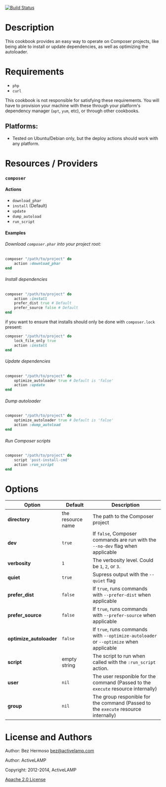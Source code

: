 [![Build Status](https://travis-ci.org/activelamp/composer-cookbook.png)](https://travis-ci.org/activelamp/composer-cookbook)

Description
===========

This cookbook provides an easy way to operate on Composer projects, like being able to install or update dependencies, as well as optimizing the autoloader.

Requirements
============

* `php`
* `curl`

This cookbook is not responsible for satisfying these requirements. You will have to provision your machine with these through your platform's dependency manager (`apt`, `yum`, etc), or through other cookbooks.

## Platforms:

* Tested on Ubuntu/Debian only, but the deploy actions should work with any platform.


Resources / Providers
=====================

### `composer`

#### Actions
  * `download_phar`
  * `install` (Default)
  * `update`
  * `dump_autoload`
  * `run_script`

#### Examples

###### Download `composer.phar` into your project root:

```ruby
composer "/path/to/project" do
    action :download_phar
end
```

###### Install dependencies

```ruby
composer "/path/to/project" do
    action :install
    prefer_dist true # Default
    prefer_source false # Default
end
```

if you want to ensure that installs should only be done with `composer.lock` present:

```ruby
composer "/path/to/project" do
    lock_file_only true
    action :install
end
```

###### Update dependencies
```ruby
composer "/path/to/project" do
    optimize_autoloader true # Default is 'false'
    action :update
end
```

###### Dump autoloader
```ruby
composer "/path/to/project" do
    optimize_autoloader true # Default is 'false'
    action :dump_autoload
end
```

###### Run Composer scripts
```ruby
composer "/path/to/project" do
    script 'post-install-cmd'
    action :run_script
end
```

Options
=======

Option | Default | Description
-------|---------|------------
__directory__ | the resource name | The path to the Composer project
__dev__       | `true` | If `false`, Composer commands are run with the `--no-dev` flag when applicable
__verbosity__ | `1`   | The verbosity level. Could be `1`, `2`, or `3`.
__quiet__     | `true` | Supress output with the `--quiet` flag
__prefer_dist__ | `false` | If `true`, runs commands with `--prefer-dist` when applicable
__prefer_source__ | `false` | If `true`, runs commands with `--prefer-source` when applicable
__optimize_autoloader__ | `false` | If `true`, runs commands with `--optimize-autoloader` or `--optimize` when applicable
__script__ | empty string | The script to run when called with the `:run_script` action.
__user__ | `nil` | The user responible for the command (Passed to the `execute` resource internally)
__group__ | `nil` | The group responible for the command (Passed to the `execute` resource internally)

License and Authors
===================

Author: Bez Hermoso <bez@activelamp.com>

Author: ActiveLAMP

Copyright: 2012-2014, ActiveLAMP

[Apache 2.0 License](http://www.apache.org/licenses/LICENSE-2.0.html)
